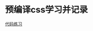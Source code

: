 # 预编译css学习并记录


[代码练习](https://github.com/zhao-farmer/learning-front-style/tree/main/pre_compile_css)
